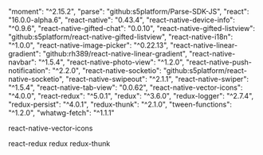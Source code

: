 
  "moment": "^2.15.2",
  "parse": "github:s5platform/Parse-SDK-JS",
  "react": "16.0.0-alpha.6",
  "react-native": "0.43.4",
  "react-native-device-info": "^0.9.6",
  "react-native-gifted-chat": "0.0.10",
  "react-native-gifted-listview": "github:s5platform/react-native-gifted-listview",
  "react-native-i18n": "^1.0.0",
  "react-native-image-picker": "^0.22.13",
  "react-native-linear-gradient": "github:rh389/react-native-linear-gradient",
  "react-native-navbar": "^1.5.4",
  "react-native-photo-view": "^1.2.0",
  "react-native-push-notification": "^2.2.0",
  "react-native-socketio": "github:s5platform/react-native-socketio",
  "react-native-swipeout": "^2.1.1",
  "react-native-swiper": "^1.5.4",
  "react-native-tab-view": "0.0.62",
  "react-native-vector-icons": "^4.0.0",
  "react-redux": "^5.0.1",
  "redux": "^3.6.0",
  "redux-logger": "^2.7.4",
  "redux-persist": "^4.0.1",
  "redux-thunk": "^2.1.0",
  "tween-functions": "^1.2.0",
  "whatwg-fetch": "^1.1.1"


  react-native-vector-icons

  react-redux redux
  redux-thunk
